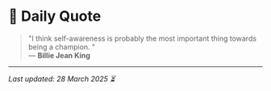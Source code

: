 # 📜 Daily Quote

> "I think self-awareness is probably the most important thing towards being a champion. "  
> — **Billie Jean King**

---

_Last updated: 28 March 2025 ⏳_
